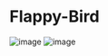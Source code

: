 # Flappy-Bird
![image](https://user-images.githubusercontent.com/67710906/209484294-c7862909-9869-419e-8ebd-f7feacc15ef9.png)
![image](https://user-images.githubusercontent.com/67710906/209484326-60541ba9-3f2c-4465-8554-94a127dd5371.png)
